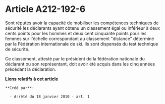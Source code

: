 # Article A212-192-6

Sont réputés avoir la capacité de mobiliser les compétences techniques de sécurité les déclarants ayant obtenu un classement
égal ou inférieur à deux cents points pour les hommes et deux cent cinquante points pour les femmes sur l'échelle
correspondant au classement "distance” déterminé par la Fédération internationale de ski. Ils sont dispensés du test
technique de sécurité.

Ce classement, attesté par le président de la fédération nationale du déclarant ou son représentant, doit avoir été acquis
dans les cinq années précédant la déclaration.

**Liens relatifs à cet article**

	**Créé par**:

	  - Arrêté du 18 janvier 2010 - art. 1

